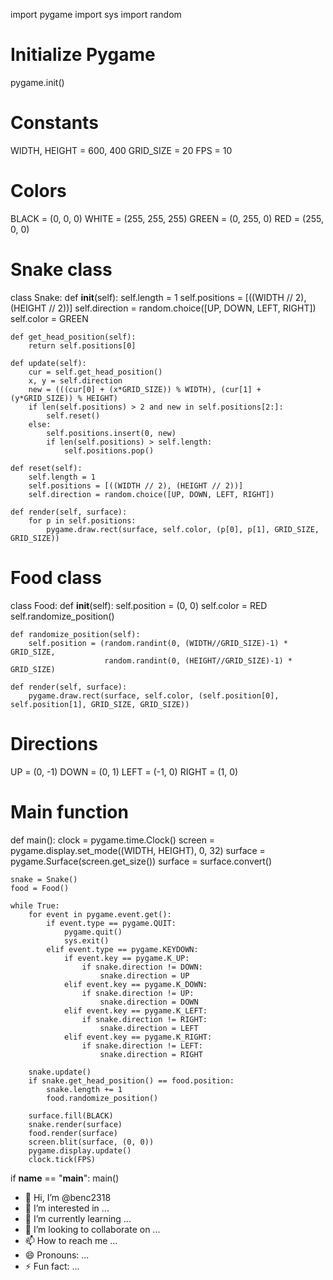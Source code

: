 import pygame
import sys
import random

# Initialize Pygame
pygame.init()

# Constants
WIDTH, HEIGHT = 600, 400
GRID_SIZE = 20
FPS = 10

# Colors
BLACK = (0, 0, 0)
WHITE = (255, 255, 255)
GREEN = (0, 255, 0)
RED = (255, 0, 0)

# Snake class
class Snake:
    def __init__(self):
        self.length = 1
        self.positions = [((WIDTH // 2), (HEIGHT // 2))]
        self.direction = random.choice([UP, DOWN, LEFT, RIGHT])
        self.color = GREEN

    def get_head_position(self):
        return self.positions[0]

    def update(self):
        cur = self.get_head_position()
        x, y = self.direction
        new = (((cur[0] + (x*GRID_SIZE)) % WIDTH), (cur[1] + (y*GRID_SIZE)) % HEIGHT)
        if len(self.positions) > 2 and new in self.positions[2:]:
            self.reset()
        else:
            self.positions.insert(0, new)
            if len(self.positions) > self.length:
                self.positions.pop()

    def reset(self):
        self.length = 1
        self.positions = [((WIDTH // 2), (HEIGHT // 2))]
        self.direction = random.choice([UP, DOWN, LEFT, RIGHT])

    def render(self, surface):
        for p in self.positions:
            pygame.draw.rect(surface, self.color, (p[0], p[1], GRID_SIZE, GRID_SIZE))


# Food class
class Food:
    def __init__(self):
        self.position = (0, 0)
        self.color = RED
        self.randomize_position()

    def randomize_position(self):
        self.position = (random.randint(0, (WIDTH//GRID_SIZE)-1) * GRID_SIZE,
                         random.randint(0, (HEIGHT//GRID_SIZE)-1) * GRID_SIZE)

    def render(self, surface):
        pygame.draw.rect(surface, self.color, (self.position[0], self.position[1], GRID_SIZE, GRID_SIZE))


# Directions
UP = (0, -1)
DOWN = (0, 1)
LEFT = (-1, 0)
RIGHT = (1, 0)

# Main function
def main():
    clock = pygame.time.Clock()
    screen = pygame.display.set_mode((WIDTH, HEIGHT), 0, 32)
    surface = pygame.Surface(screen.get_size())
    surface = surface.convert()

    snake = Snake()
    food = Food()

    while True:
        for event in pygame.event.get():
            if event.type == pygame.QUIT:
                pygame.quit()
                sys.exit()
            elif event.type == pygame.KEYDOWN:
                if event.key == pygame.K_UP:
                    if snake.direction != DOWN:
                        snake.direction = UP
                elif event.key == pygame.K_DOWN:
                    if snake.direction != UP:
                        snake.direction = DOWN
                elif event.key == pygame.K_LEFT:
                    if snake.direction != RIGHT:
                        snake.direction = LEFT
                elif event.key == pygame.K_RIGHT:
                    if snake.direction != LEFT:
                        snake.direction = RIGHT

        snake.update()
        if snake.get_head_position() == food.position:
            snake.length += 1
            food.randomize_position()

        surface.fill(BLACK)
        snake.render(surface)
        food.render(surface)
        screen.blit(surface, (0, 0))
        pygame.display.update()
        clock.tick(FPS)

if __name__ == "__main__":
    main()
- 👋 Hi, I’m @benc2318
- 👀 I’m interested in ...
- 🌱 I’m currently learning ...
- 💞️ I’m looking to collaborate on ...
- 📫 How to reach me ...
- 😄 Pronouns: ...
- ⚡ Fun fact: ...

<!---
benc2318/benc2318 is a ✨ special ✨ repository because its `README.md` (this file) appears on your GitHub profile.
You can click the Preview link to take a look at your changes.
--->
